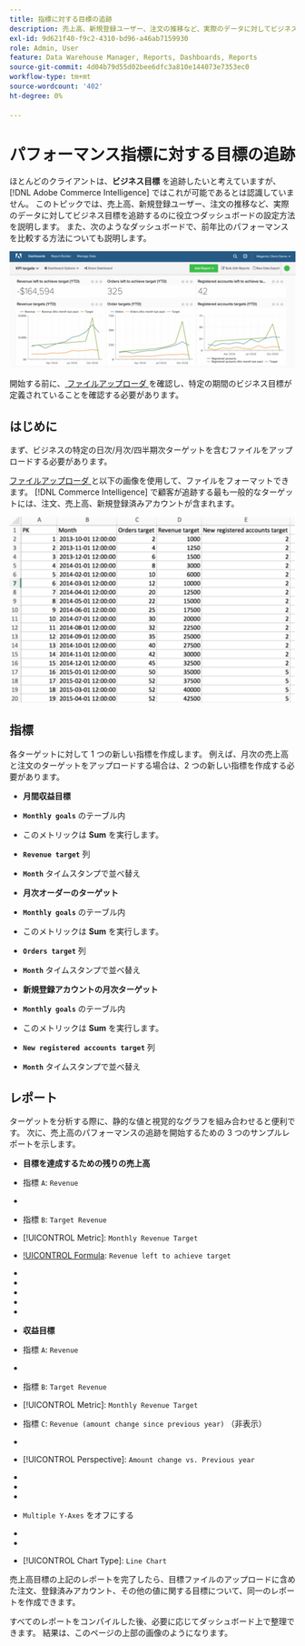 ```yaml
---
title: 指標に対する目標の追跡
description: 売上高、新規登録ユーザー、注文の推移など、実際のデータに対してビジネス目標を追跡するのに役立つダッシュボードの設定方法を説明します。
exl-id: 9d621f40-f9c2-4310-bd96-a46ab7159930
role: Admin, User
feature: Data Warehouse Manager, Reports, Dashboards, Reports
source-git-commit: 4d04b79d55d02bee6dfc3a810e144073e7353ec0
workflow-type: tm+mt
source-wordcount: '402'
ht-degree: 0%

---
```


# パフォーマンス指標に対する目標の追跡

ほとんどのクライアントは、**ビジネス目標** を追跡したいと考えていますが、[!DNL Adobe Commerce Intelligence] ではこれが可能であるとは認識していません。 このトピックでは、売上高、新規登録ユーザー、注文の推移など、実際のデータに対してビジネス目標を追跡するのに役立つダッシュボードの設定方法を説明します。 また、次のようなダッシュボードで、前年比のパフォーマンスを比較する方法についても説明します。

![ 実際の指標のパフォーマンスに対する目標のトラッキングを示すダッシュボード ](../../assets/Goals-_dashboard_2.png)

開始する前に、[ ファイルアップローダ ](../importing-data/connecting-data/using-file-uploader.md) を確認し、特定の期間のビジネス目標が定義されていることを確認する必要があります。

## はじめに

まず、ビジネスの特定の日次/月次/四半期次ターゲットを含むファイルをアップロードする必要があります。

[ ファイルアップローダ ](../importing-data/connecting-data/using-file-uploader.md) と以下の画像を使用して、ファイルをフォーマットできます。 [!DNL Commerce Intelligence] で顧客が追跡する最も一般的なターゲットには、注文、売上高、新規登録済みアカウントが含まれます。

![ 目標と指標を追跡するための Excel スプレッドシートテンプレート ](../../assets/Goals-_Excel.png)

## 指標

各ターゲットに対して 1 つの新しい指標を作成します。 例えば、月次の売上高と注文のターゲットをアップロードする場合は、2 つの新しい指標を作成する必要があります。

* **月間収益目標**
* **`Monthly goals`** のテーブル内
* このメトリックは **Sum** を実行します。
* **`Revenue target`** 列
* **`Month`** タイムスタンプで並べ替え

* **月次オーダーのターゲット**
* **`Monthly goals`** のテーブル内
* このメトリックは **Sum** を実行します。
* **`Orders target`** 列
* **`Month`** タイムスタンプで並べ替え

* **新規登録アカウントの月次ターゲット**
* **`Monthly goals`** のテーブル内
* このメトリックは **Sum** を実行します。
* **`New registered accounts target`** 列
* **`Month`** タイムスタンプで並べ替え

## レポート

ターゲットを分析する際に、静的な値と視覚的なグラフを組み合わせると便利です。 次に、売上高のパフォーマンスの追跡を開始するための 3 つのサンプルレポートを示します。

* **目標を達成するための残りの売上高**
* 指標 `A`: `Revenue`
* 
  [!UICONTROL 指標]: `Revenue`

* 指標 `B`: `Target Revenue`
* [!UICONTROL Metric]: `Monthly Revenue Target`

* [!UICONTROL Formula]: `Revenue left to achieve target`
* 
  [!UICONTROL 数式]: `(B-A)`
* 
  [!UICONTROL Format]: `Number`

* [!UICONTROL Time period]: （必要な関連期間）
* 
  [!UICONTROL Interval]: `Month`
* 
  [!UICONTROL グラフ タイプ]: `Scalar`

* **収益目標**
* 指標 `A`: `Revenue`
* 
  [!UICONTROL 指標]: `Revenue`

* 指標 `B`: `Target Revenue`
* [!UICONTROL Metric]: `Monthly Revenue Target`

* 指標 `C`: `Revenue (amount change since previous year)` （非表示）
* 
  [!UICONTROL 指標]: `Revenue`
* [!UICONTROL Perspective]: `Amount change vs. Previous year`

* [!UICONTROL Formula]: （昨年今月）
* 
  [!UICONTROL 数式]: `(A-C)`
* 
  [!UICONTROL Format]: `Currency`

* `Multiple Y-Axes` をオフにする
* [!UICONTROL Time period]: （必要な関連期間）*
* 
  [!UICONTROL Interval]: `Month`
* [!UICONTROL Chart Type]: `Line Chart`

売上高目標の上記のレポートを完了したら、目標ファイルのアップロードに含めた注文、登録済みアカウント、その他の値に関する目標について、同一のレポートを作成できます。

すべてのレポートをコンパイルした後、必要に応じてダッシュボード上で整理できます。 結果は、このページの上部の画像のようになります。

